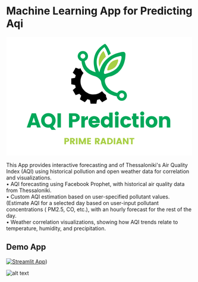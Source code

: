# Machine Learning App for Predicting Aqi

![alt text](https://github.com/PanosKats/OpenUp-Thessaloniki-Climate-2025/blob/master/Logo.png "Logo")

This App provides interactive forecasting and of Thessaloniki's Air Quality Index (AQI) using historical pollution and open weather data for correlation and visualizations. <br />
• AQI forecasting using Facebook Prophet, with historical air quality data from Thessaloniki. <br />
• Custom AQI estimation based on user-specified pollutant values. (Estimate AQI for a selected day based on user-input pollutant concentrations ( PM2.5, CO, etc.), with an hourly forecast for the rest of the day. <br />
• Weather correlation visualizations, showing how AQI trends relate to temperature, humidity, and precipitation.

## Demo App

[![Streamlit App](https://static.streamlit.io/badges/streamlit_badge_black_white.svg)](https://aqi-predicting-app.streamlit.app//))




![alt text](https://github.com/PanosKats/OpenUp-Thessaloniki-Climate-2025/blob/master/App.png "Aqi App")

